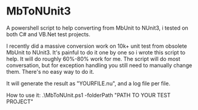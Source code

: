 # MbToNUnit3
A powershell script to help converting from MbUnit to NUnit3, i tested on both C# and VB.Net test projects.

I recently did a massive conversion work on 10k+ unit test from obsolete MbUnit to NUnit3. It's painful to do it one by one so i wrote this script to help. It will do roughly 60%-80% work for me. The script will do most conversation, but for exception handling you still need to manually change them. There's no easy way to do it.

It will generate the result as "YOURFILE.nu", and a log file per file.

How to use it:
 .\MbToNUnit.ps1 -folderPath "PATH TO YOUR TEST PROJECT"

